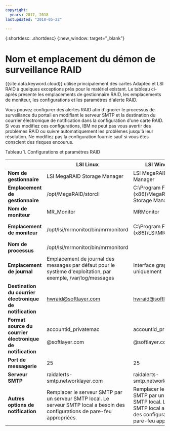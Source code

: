 ```yaml
---
copyright:
  years: 2017, 2018
lastupdated: "2018-05-22"

---
```


{:shortdesc: .shortdesc}
{:new_window: target="_blank"}

# Nom et emplacement du démon de surveillance RAID
{{site.data.keyword.cloud}} utilise principalement des cartes Adaptec et LSI RAID à quelques exceptions près pour le matériel existant. Le tableau ci-après présente les emplacements de gestionnaire RAID, les emplacements de moniteur, les configurations et les paramètres d'alerte RAID. 

Vous pouvez configurer des alertes RAID afin d'ignorer le processus de surveillance du portail en modifiant le serveur SMTP et la destination du courrier électronique de notification dans la configuration d'une carte RAID. Si vous modifiez ces configurations, IBM ne peut pas vous avertir des problèmes RAID ou suivre automatiquement les problèmes jusqu'à leur résolution. Ne modifiez pas la configuration fournie sauf si vous êtes conscient des risques encourus.

<caption>Tableau 1. Configurations et paramètres RAID</caption>

||LSI Linux|LSI Windows|Adaptec Linux|Adaptec Windows|
|---|---|---|---|---|
|**Nom de gestionnaire**|LSI MegaRAID Storage Manager|LSI MegaRAID Storage Manager|Adaptec Storage Manager|Adaptec Storage Manager|
|**Emplacement de gestionnaire**|/opt/MegaRAID/storcli|C:\Program Files (x86)\MegaRAID Storage Manager|/usr/StorMan|C:\Program Files\Adaptec\Adaptec Storage Manager|
|**Nom de moniteur**|MR_Monitor|MRMonitor|Adaptec Event Manager|Adaptec Event Manager|
|**Emplacement de moniteur**|/opt/lsi/mrmonitor/bin/mrmonitord|C:\Program Files (x86)\LSI\MRMonitor|/usr/StorMan|C:\Program Files\Adaptec\Adaptec Storage Manager|
|**Nom de processus**|/opt/lsi/mrmonitor/bin/mrmonitord|||||
|**Emplacement de journal**|Emplacement de journal des messages par défaut pour le système d'exploitation, par exemple, /var/log/messages|Interface graphique uniquement|/usr/StorMan/RaidEvtA.log|Interface graphique uniquement|
|**Destination du courrier électronique de notification**|[hwraid@softlayer.com](mailto:hwraid@softlayer.com)|[hwraid@softlayer.com](mailto:hwraid@softlayer.com)|[hwraid@softlayer.com](mailto:hwraid@softlayer.com)|[hwraid@softlayer.com](mailto:hwraid@softlayer.com)|
|**Format source du courrier électronique de notification**|accountid_privatemac<br /><br />@softlayer.com|accountid_privatemac<br /><br />@softlayer.com|accountid_privatemac<br /><br />@softlayer.com|accountid_privatemac<br /><br />@softlayer.com|
|**Port de messagerie**|25|25|25|25|
|**Serveur SMTP**|raidalerts-smtp.networklayer.com|raidalerts-smtp.networklayer.com|raidalerts-smtp.networklayer.com|raidalerts-smtp.networklayer.com|
|**Autres options de notification**|Remplacer le serveur SMTP par un serveur SMTP local. Le serveur SMTP local a besoin des configurations de pare-feu appropriées. |Remplacer le serveur SMTP par un serveur SMTP local. Le serveur SMTP local a besoin des configurations de pare-feu appropriées. |Remplacer le serveur SMTP par un serveur SMTP local. Le serveur SMTP local a besoin des configurations de pare-feu appropriées. |Remplacer le serveur SMTP par un serveur SMTP local. Le serveur SMTP local a besoin des configurations de pare-feu appropriées. |
